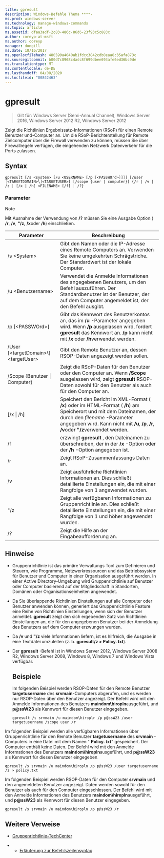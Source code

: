 ```yaml
---
title: gpresult
description: Windows-Befehle Thema ****-
ms.prod: windows-server
ms.technology: manage-windows-commands
ms.topic: article
ms.assetid: dfaa3adf-2c83-486c-86d6-23f93c5c883c
author: coreyp-at-msft
ms.author: coreyp
manager: dongill
ms.date: 10/16/2017
ms.openlocfilehash: 480599a4040ab1fdcc3842cdb0eaa8c35afa873c
ms.sourcegitcommit: b00d7c8968c4adc8f699dbee694afe6ed36bc9de
ms.translationtype: MT
ms.contentlocale: de-DE
ms.lasthandoff: 04/08/2020
ms.locfileid: "80842463"
---
```

# <a name="gpresult"></a>gpresult

>Gilt für: Windows Server (Semi-Annual Channel), Windows Server 2016, Windows Server 2012 R2, Windows Server 2012

Zeigt die Richtlinien Ergebnissatz-Informationen (RSoP) für einen Remote Benutzer und-Computer an.
Um die RSoP-Berichterstellung für Remote Zielcomputer über die Firewall verwenden zu können, müssen Sie über Firewallregeln verfügen, die eingehenden Netzwerk Datenverkehr für die Ports zulassen.

## <a name="syntax"></a>Syntax

```
gpresult [/s <system> [/u <USERNAME> [/p [<PASSWOrd>]]]] [/user [<TARGETDOMAIN>\]<TARGETUSER>] [/scope {user | computer}] {/r | /v | /z | [/x | /h] <FILENAME> [/f] | /?}
```

### <a name="parameters"></a>Parameter

> [!NOTE]
> Mit Ausnahme der Verwendung von **/?** müssen Sie eine Ausgabe Option ( **/r**, **/v**, **"/z**, **/x**oder **/h**) einschließen.

|                Parameter                 |                                                                                                     Beschreibung                                                                                                      |
|------------------------------------------|----------------------------------------------------------------------------------------------------------------------------------------------------------------------------------------------------------------------|
|              /s \<System\>               |                                                  Gibt den Namen oder die IP-Adresse eines Remote Computers an. Verwenden Sie keine umgekehrten Schrägstriche. Der Standardwert ist der lokale Computer.                                                   |
|             /u \<Benutzername\>              |                                Verwendet die Anmelde Informationen des angegebenen Benutzers, um den Befehl auszuführen. Der Standardbenutzer ist der Benutzer, der auf dem Computer angemeldet ist, der den Befehl ausgibt.                                 |
|            /p [\<PASSWOrd\>]             |            Gibt das Kennwort des Benutzerkontos an, das im **/u** -Parameter angegeben wird. Wenn **/p** ausgelassen wird, fordert **gpresult** das Kennwort an. **/p** kann nicht mit **/x** oder **/h**verwendet werden.            |
| /User [\<targetDomain\>\\]\<targetUser\> |                                                                            Gibt den Remote Benutzer an, dessen RSOP-Daten angezeigt werden sollen.                                                                             |
|      /Scope {Benutzer &#124; Computer}       |                                Zeigt die RSoP-Daten für den Benutzer oder den Computer an. Wenn **/Scope** ausgelassen wird, zeigt **gpresult** RSOP-Daten sowohl für den Benutzer als auch für den Computer an.                                 |
|        [/x &#124; /h] <FILENAME>         | Speichert den Bericht im XML-Format ( **/x**) oder im HTML-Format ( **/h**) am Speicherort und mit dem Dateinamen, der durch den *filename* -Parameter angegeben wird. Kann nicht mit **/u**, **/p**, **/r**, **/v**oder **"/z**verwendet werden. |
|                    /f                    |                                                           erzwingt **gpresult** , den Dateinamen zu überschreiben, der in der **/x** -Option oder der **/h** -Option angegeben ist.                                                           |
|                    /r                    |                                                                                             Zeigt RSoP-Zusammenfassungs Daten an.                                                                                              |
|                    /v                    |                                                    Zeigt ausführliche Richtlinien Informationen an. Dies schließt detaillierte Einstellungen ein, die mit einer Rangfolge von 1 angewendet wurden.                                                    |
|                    "/z                    |                                     Zeigt alle verfügbaren Informationen zu Gruppenrichtlinie an. Dies schließt detaillierte Einstellungen ein, die mit einer Rangfolge von 1 und höher angewendet wurden.                                      |
|                    /?                    |                                                                                         Zeigt die Hilfe an der Eingabeaufforderung an.                                                                                         |

## <a name="remarks"></a>Hinweise
- Gruppenrichtlinie ist das primäre Verwaltungs Tool zum Definieren und Steuern, wie Programme, Netzwerkressourcen und das Betriebssystem für Benutzer und Computer in einer Organisation ausgeführt werden. In einer Active Directory-Umgebung wird Gruppenrichtlinie auf Benutzer oder Computer basierend auf der Mitgliedschaft in Standorten, Domänen oder Organisationseinheiten angewendet.
- Da Sie überlappende Richtlinien Einstellungen auf alle Computer oder Benutzer anwenden können, generiert das Gruppenrichtlinie Feature eine Reihe von Richtlinien Einstellungen, wenn sich der Benutzer anmeldet. **gpresult** zeigt den sich ergebenden Satz von Richtlinien Einstellungen an, die für den angegebenen Benutzer bei der Anmeldung des Benutzers auf dem Computer erzwungen wurden.
- Da **/v** und **"/z** viele Informationen liefern, ist es hilfreich, die Ausgabe in eine Textdatei umzuleiten (z. b. **gpresult/z > Policy. txt**).
- Der **gpresult** -Befehl ist in Windows Server 2012, Windows Server 2008 R2, Windows Server 2008, Windows 8, Windows 7 und Windows Vista verfügbar.
  ## <a name="examples"></a>Beispiele
  Im folgenden Beispiel werden RSOP-Daten für den Remote Benutzer **targetusername** des **srvmain**-Computers abgerufen, und es werden nur RSOP-Daten über den Benutzer angezeigt. Der Befehl wird mit den Anmelde Informationen des Benutzers **maindom\hiropln**ausgeführt, und <strong>p@ssW23</strong> als Kennwort für diesen Benutzer eingegeben.

  ```
  gpresult /s srvmain /u maindom\hiropln /p p@ssW23 /user targetusername /scope user /r
  ```
  
Im folgenden Beispiel werden alle verfügbaren Informationen über Gruppenrichtlinie für den Remote Benutzer **targetusername** des **srvmain** -Computers in eine Datei mit dem Namen " **Policy. txt**" gespeichert. Der Computer enthält keine Daten. Der Befehl wird mit den Anmelde Informationen des Benutzers **maindom\hiropln**ausgeführt, und <strong>p@ssW23</strong> als Kennwort für diesen Benutzer eingegeben.

  ```
  gpresult /s srvmain /u maindom\hiropln /p p@ssW23 /user targetusername /z > policy.txt
  ```
  
Im folgenden Beispiel werden RSOP-Daten für den Computer **srvmain** und den angemeldeten Benutzer angezeigt. Daten werden sowohl für den Benutzer als auch für den Computer eingeschlossen. Der Befehl wird mit den Anmelde Informationen des Benutzers **maindom\hiropln**ausgeführt, und <strong>p@ssW23</strong> als Kennwort für diesen Benutzer eingegeben.

  ```
  gpresult /s srvmain /u maindom\hiropln /p p@ssW23 /r
  ```
  
## <a name="additional-references"></a>Weitere Verweise
- [Gruppenrichtlinie-TechCenter](https://go.microsoft.com/fwlink/?LinkID=145531)

- - [Erläuterung zur Befehlszeilensyntax](command-line-syntax-key.md)
